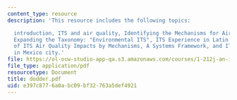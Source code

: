 ```yaml
---
content_type: resource
description: 'This resource includes the following topics:

  introduction, ITS and air quality, Identifying the Mechanisms for Air Quality Impacts,
  Expanding the Taxonomy: "Environmental ITS", ITS Experience in Latin America, Classification
  of ITS Air Quality Impacts by Mechanisms, A Systems Framework, and ITS deployment
  in Mexico city.'
file: https://ol-ocw-studio-app-qa.s3.amazonaws.com/courses/1-212j-an-introduction-to-intelligent-transportation-systems-spring-2005/e397c8776a0abc09bf32763a5def4921_dodder.pdf
file_type: application/pdf
resourcetype: Document
title: dodder.pdf
uid: e397c877-6a0a-bc09-bf32-763a5def4921
---
```

